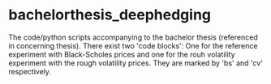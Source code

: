 # bachelorthesis_deephedging
The code/python scripts accompanying to the bachelor thesis (referenced in concerning thesis).
There exist two 'code blocks': One for the reference experiment with Black-Scholes prices and one for the rouh volatility experiment with the rough volatility prices. They are marked by 'bs' and 'cv' respectively.
